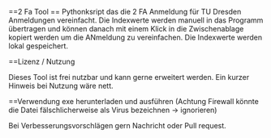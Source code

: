 ==2 Fa Tool ==
Pythonksript das die 2 FA Anmeldung für TU Dresden Anmeldungen vereinfacht.
Die Indexwerte werden manuell in das Programm übertragen und können danach mit einem Klick in die Zwischenablage kopiert werden um die ANmeldung zu vereinfachen. 
Die Indexwerte werden lokal gespeichert. 

==Lizenz / Nutzung

Dieses Tool ist frei nutzbar und kann gerne erweitert werden. Ein kurzer Hinweis bei Nutzung wäre nett.

==Verwendung
  exe herunterladen und ausführen (Achtung Firewall könnte die Datei fälschlicherweise als Virus bezeichnen -> ignorieren) 

Bei Verbesserungsvorschlägen gern Nachricht oder Pull request.
